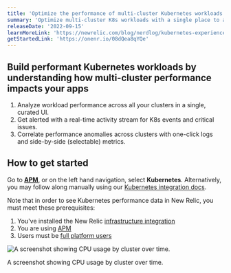 ```yaml
---
title: 'Optimize the performance of multi-cluster Kubernetes workloads'
summary: 'Optimize multi-cluster K8s workloads with a single place to analyze app & cluster observability data'
releaseDate: '2022-09-15'
learnMoreLink: 'https://newrelic.com/blog/nerdlog/kubernetes-experience-in-APM'
getStartedLink: 'https://onenr.io/08dQea8qYQe'
---
```


## Build performant Kubernetes workloads by understanding how multi-cluster performance impacts your apps

1. Analyze workload performance across all your clusters in a single, curated UI.
2. Get alerted with a real-time activity stream for K8s events and critical issues.
3. Correlate performance anomalies across clusters with one-click logs and side-by-side (selectable) metrics.

## How to get started

Go to [**APM**](https://onenr.io/08dQea8qYQe), or on the left hand navigation, select **Kubernetes**. Alternatively, you may follow along manually using our [Kubernetes integration docs](https://docs.newrelic.com/docs/apm/apm-ui-pages/monitoring/kubernetes-summary-page/).

Note that in order to see Kubernetes performance data in New Relic, you must meet these prerequisites:

1. You've installed the New Relic [infrastructure integration](https://docs.newrelic.com/docs/kubernetes-pixie/kubernetes-integration/installation/install-kubernetes-integration-using-helm)
2. You are using [APM](https://docs.newrelic.com/docs/apm/new-relic-apm/getting-started/introduction-apm/)
3. Users must be [full platform users](https://docs.newrelic.com/docs/accounts/accounts-billing/new-relic-one-user-management/user-type)

![A screenshot showing CPU usage by cluster over time.](/images/K8s_APM.webp 'A screenshot showing CPU usage by cluster over time.')

<figcaption>A screenshot showing CPU usage by cluster over time.</figcaption>
